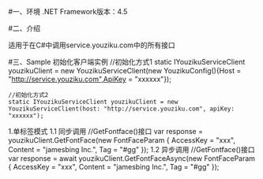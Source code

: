 #一、环境
.NET Framework版本：4.5

#二、介绍

适用于在C#中调用service.youziku.com中的所有接口

#三、Sample
   初始化客户端实例
   //初始化方式1
    static IYouzikuServiceClient youzikuClient = new YouzikuServiceClient(new YouzikuConfig(){Host = "http://service.youziku.com",ApiKey = "xxxxxx"});


    //初始化方式2
    static IYouzikuServiceClient youzikuClient = new YouzikuServiceClient(host: "http://service.youziku.com", apiKey: "xxxxxx");

1.单标签模式
  1.1 同步调用
    //GetFontface()接口
     var response = youzikuClient.GetFontFace(new FontFaceParam
     {
           AccessKey = "xxx",
           Content = "jamesbing Inc.",
           Tag = "#gg"
      });
  1.2 异步调用
     //GetFontface()接口
      var response = await youzikuClient.GetFontFaceAsync(new FontFaceParam
     {
           AccessKey = "xxx",
           Content = "jamesbing Inc.",
           Tag = "#gg"
      });
